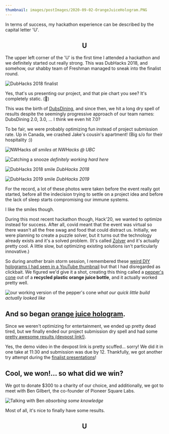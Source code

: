 ```yaml
---
thumbnail: images/postImages/2020-09-02-OrangeJuiceHologram.PNG
---
```


In terms of success, my hackathon experience can be described by the capital letter 'U'.

<h2 style="text-align: center">U</h2>

The upper left corner of the 'U' is the first time I attended a hackathon and we definitely started out really strong. This was DubHacks 2018, and somehow, our shabby team of Freshman managed to sneak into the finalist round.

![DubHacks 2018 finalist](/images/postImages/2020-09-02-DubHacksPieChart.JPG)

Yes, that's us presenting our project, and that pie chart you see? It's completely static. (🤫)

This was the birth of [DubsDining](https://devpost.com/software/dubs-dining), and since then, we hit a long dry spell of results despite the seemingly progressive approach of our team names: DubsDining 2.0, 3.0, ... I think we even hit 7.0?

To be fair, we were probably optimizing fun instead of project submission rate. Up in Canada, we crashed Jake's cousin's apartment! (Big s/o for their hospitality :))

![NWHacks](/images/postImages/2020-09-02-UBCHacks.JPG)
*all smiles at NWHacks @ UBC*

![Catching a snooze](/images/postImages/2020-09-02-Snoozing.JPG)
*definitely working hard here*

![DubHacks 2018 smile](/images/postImages/2020-09-02-DubHacks2018Laugh.jpg)
*DubHacks 2018*

![DubHacks 2019 smile](/images/postImages/2020-09-02-DubHacks2019Laugh.jpg)
*DubHacks 2019*

For the record, a lot of these photos were taken before the event really got started, before all the indecision trying to settle on a project idea and before the lack of sleep starts compromising our immune systems.

I like the smiles though.

During this most recent hackathon though, Hack'20, we wanted to optimize instead for success. After all, covid meant that the event was virtual so there wasn't all the free swag and food that could distract us. Initially, we were planning to create a puzzle solver, but it turns out the technology already exists and it's a solved problem. (It's called [Zolver](https://github.com/Kawaboongawa/Zolver) and it's actually pretty cool. A little slow, but optimizing existing solutions isn't particularly innovative.)

So during another brain storm session, I remembered these [weird DIY holograms I had seen in a YouTube thumbnail](https://www.youtube.com/watch?v=7YWTtCsvgvg&t) but that I had disregarded as clickbait. We figured we'd give it a shot, creating this thing called a [pepper's cone](https://roxanneluo.github.io/PeppersCone.html) out of a **recycled plastic orange juice bottle**, and it actually worked pretty well.

![our working version of the pepper's cone](/images/postImages/2020-09-02-FirstHologram.PNG)
*what our quick little build actually looked like*

## And so began [orange juice hologram](https://devpost.com/software/orange-juice-hologram-jy5qr1/).

Since we weren't optimizing for entertainment, we ended up pretty dead tired, but we finally ended our project submission dry spell and had some [pretty awesome results (devpost link!)](https://devpost.com/software/orange-juice-hologram-jy5qr1/).

Yes, the demo video in the devpost link is pretty scuffed... sorry! We did it in one take at 11:30 and submission was due by 12. Thankfully, we got another try attempt during the [finalist presentations](https://youtu.be/cHegZIxqNGk?t=4955)!

## Cool, we won!... so what did we win?

We got to donate $300 to a charity of our choice, and additionally, we got to meet with Ben Gilbert, the co-founder of Pioneer Square Labs.

![Talking with Ben](/images/postImages/2020-09-02-AbsorbingKnowledge.PNG)
*absorbing some knowledge*

Most of all, it's nice to finally have some results.

<h2 style="text-align: center">U</h2>
